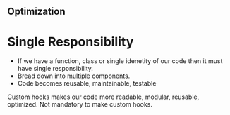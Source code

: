 ## Optimization

# Single Responsibility
- If we have a function, class or single idenetity of our code then it must have single responsibility.
- Bread down into multiple components.
- Code becomes reusable, maintainable, testable

Custom hooks makes our code more readable, modular, reusable, optimized.
Not mandatory to make custom hooks.

